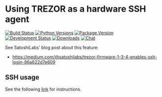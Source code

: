 # Using TREZOR as a hardware SSH agent

[![Build Status](https://travis-ci.org/romanz/trezor-agent.svg?branch=master)](https://travis-ci.org/romanz/trezor-agent)
[![Python Versions](https://img.shields.io/pypi/pyversions/trezor_agent.svg)](https://pypi.python.org/pypi/trezor_agent/)
[![Package Version](https://img.shields.io/pypi/v/trezor_agent.svg)](https://pypi.python.org/pypi/trezor_agent/)
[![Development Status](https://img.shields.io/pypi/status/trezor_agent.svg)](https://pypi.python.org/pypi/trezor_agent/)
[![Downloads](https://img.shields.io/pypi/dm/trezor_agent.svg)](https://pypi.python.org/pypi/trezor_agent/)
[![Chat](https://badges.gitter.im/romanz/trezor-agent.svg)](https://gitter.im/romanz/trezor-agent)

See SatoshiLabs' blog post about this feature:

- https://medium.com/@satoshilabs/trezor-firmware-1-3-4-enables-ssh-login-86a622d7e609

## SSH usage
See the following [link](README-SSH.md) for instructions.